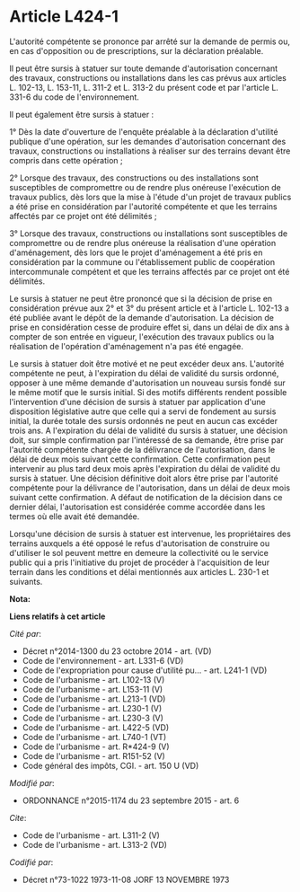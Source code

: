 # Article L424-1

L'autorité compétente se prononce par arrêté sur la demande de permis ou, en cas d'opposition ou de prescriptions, sur la
déclaration préalable. 

Il peut être sursis à statuer sur toute demande d'autorisation concernant des travaux, constructions ou installations dans
les cas prévus aux articles L. 102-13, L. 153-11, L. 311-2 et L. 313-2 du présent code et par l'article L. 331-6 du code de
l'environnement. 

Il peut également être sursis à statuer : 

1° Dès la date d'ouverture de l'enquête préalable à la déclaration d'utilité publique d'une opération, sur les demandes
d'autorisation concernant des travaux, constructions ou installations à réaliser sur des terrains devant être compris dans
cette opération ; 

2° Lorsque des travaux, des constructions ou des installations sont susceptibles de compromettre ou de rendre plus onéreuse
l'exécution de travaux publics, dès lors que la mise à l'étude d'un projet de travaux publics a été prise en considération
par l'autorité compétente et que les terrains affectés par ce projet ont été délimités ; 

3° Lorsque des travaux, constructions ou installations sont susceptibles de compromettre ou de rendre plus onéreuse la
réalisation d'une opération d'aménagement, dès lors que le projet d'aménagement a été pris en considération par la commune ou
l'établissement public de coopération intercommunale compétent et que les terrains affectés par ce projet ont été délimités. 

Le sursis à statuer ne peut être prononcé que si la décision de prise en considération prévue aux 2° et 3° du présent article
et à l'article L. 102-13 a été publiée avant le dépôt de la demande d'autorisation. La décision de prise en considération
cesse de produire effet si, dans un délai de dix ans à compter de son entrée en vigueur, l'exécution des travaux publics ou
la réalisation de l'opération d'aménagement n'a pas été engagée. 

Le sursis à statuer doit être motivé et ne peut excéder deux ans. L'autorité compétente ne peut, à l'expiration du délai de
validité du sursis ordonné, opposer à une même demande d'autorisation un nouveau sursis fondé sur le même motif que le sursis
initial. Si des motifs différents rendent possible l'intervention d'une décision de sursis à statuer par application d'une
disposition législative autre que celle qui a servi de fondement au sursis initial, la durée totale des sursis ordonnés ne
peut en aucun cas excéder trois ans. A l'expiration du délai de validité du sursis à statuer, une décision doit, sur simple
confirmation par l'intéressé de sa demande, être prise par l'autorité compétente chargée de la délivrance de l'autorisation,
dans le délai de deux mois suivant cette confirmation. Cette confirmation peut intervenir au plus tard deux mois après
l'expiration du délai de validité du sursis à statuer. Une décision définitive doit alors être prise par l'autorité
compétente pour la délivrance de l'autorisation, dans un délai de deux mois suivant cette confirmation. A défaut de
notification de la décision dans ce dernier délai, l'autorisation est considérée comme accordée dans les termes où elle avait
été demandée. 

Lorsqu'une décision de sursis à statuer est intervenue, les propriétaires des terrains auxquels a été opposé le refus
d'autorisation de construire ou d'utiliser le sol peuvent mettre en demeure la collectivité ou le service public qui a pris
l'initiative du projet de procéder à l'acquisition de leur terrain dans les conditions et délai mentionnés aux articles L.
230-1 et suivants.

**Nota:**



**Liens relatifs à cet article**

_Cité par_:

  - Décret n°2014-1300 du 23 octobre 2014 - art. (VD)
  - Code de l'environnement - art. L331-6 (VD)
  - Code de l'expropriation pour cause d'utilité pu... - art. L241-1 (VD)
  - Code de l'urbanisme - art. L102-13 (V)
  - Code de l'urbanisme - art. L153-11 (V)
  - Code de l'urbanisme - art. L213-1 (VD)
  - Code de l'urbanisme - art. L230-1 (V)
  - Code de l'urbanisme - art. L230-3 (V)
  - Code de l'urbanisme - art. L422-5 (VD)
  - Code de l'urbanisme - art. L740-1 (VT)
  - Code de l'urbanisme - art. R*424-9 (V)
  - Code de l'urbanisme - art. R151-52 (V)
  - Code général des impôts, CGI. - art. 150 U (VD)

_Modifié par_:

  - ORDONNANCE n°2015-1174 du 23 septembre 2015 - art. 6

_Cite_:

  - Code de l'urbanisme - art. L311-2 (V)
  - Code de l'urbanisme - art. L313-2 (VD)

_Codifié par_:

  - Décret n°73-1022 1973-11-08 JORF 13 NOVEMBRE 1973
